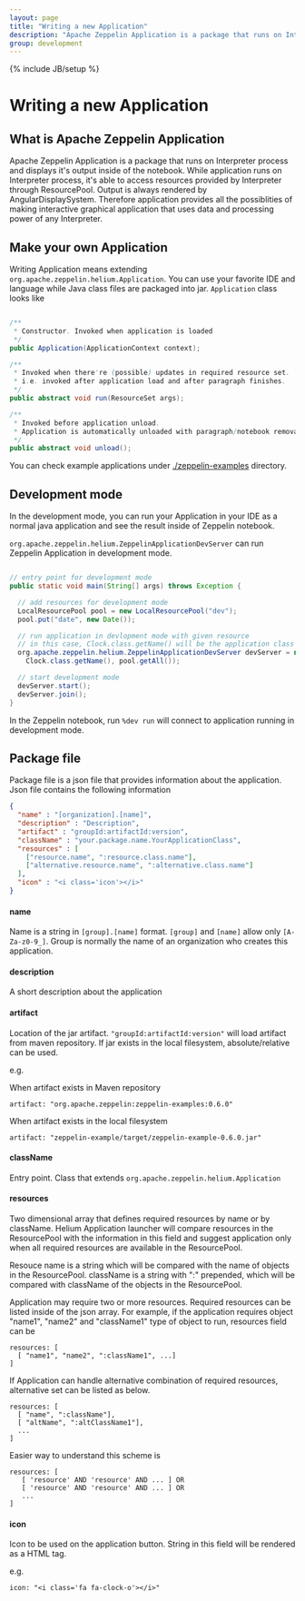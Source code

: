```yaml
---
layout: page
title: "Writing a new Application"
description: "Apache Zeppelin Application is a package that runs on Interpreter process and displays it's output inside of the notebook. Make your own Application in Apache Zeppelin is quite easy."
group: development
---
```

<!--
Licensed under the Apache License, Version 2.0 (the "License");
you may not use this file except in compliance with the License.
You may obtain a copy of the License at

http://www.apache.org/licenses/LICENSE-2.0

Unless required by applicable law or agreed to in writing, software
distributed under the License is distributed on an "AS IS" BASIS,
WITHOUT WARRANTIES OR CONDITIONS OF ANY KIND, either express or implied.
See the License for the specific language governing permissions and
limitations under the License.
-->
{% include JB/setup %}

# Writing a new Application

<div id="toc"></div>

## What is Apache Zeppelin Application

Apache Zeppelin Application is a package that runs on Interpreter process and displays it's output inside of the notebook. While application runs on Interpreter process, it's able to access resources provided by Interpreter through ResourcePool. Output is always rendered by AngularDisplaySystem. Therefore application provides all the possiblities of making interactive graphical application that uses data and processing power of any Interpreter.


## Make your own Application

Writing Application means extending `org.apache.zeppelin.helium.Application`. You can use your favorite IDE and language while Java class files are packaged into jar. `Application` class looks like

```java

/**
 * Constructor. Invoked when application is loaded
 */
public Application(ApplicationContext context);

/**
 * Invoked when there're (possible) updates in required resource set.
 * i.e. invoked after application load and after paragraph finishes.
 */
public abstract void run(ResourceSet args);

/**
 * Invoked before application unload.
 * Application is automatically unloaded with paragraph/notebook removal
 */
public abstract void unload();
```


You can check example applications under [./zeppelin-examples](https://github.com/apache/incubator-zeppelin/tree/master/zeppelin-examples) directory.


## Development mode

In the development mode, you can run your Application in your IDE as a normal java application and see the result inside of Zeppelin notebook.

`org.apache.zeppelin.helium.ZeppelinApplicationDevServer` can run Zeppelin Application in development mode.

```java

// entry point for development mode
public static void main(String[] args) throws Exception {

  // add resources for development mode
  LocalResourcePool pool = new LocalResourcePool("dev");
  pool.put("date", new Date());

  // run application in devlopment mode with given resource
  // in this case, Clock.class.getName() will be the application class name  
  org.apache.zeppelin.helium.ZeppelinApplicationDevServer devServer = new org.apache.zeppelin.helium.ZeppelinApplicationDevServer(
    Clock.class.getName(), pool.getAll());

  // start development mode
  devServer.start();
  devServer.join();
}
```


In the Zeppelin notebook, run `%dev run` will connect to application running in development mode.


## Package file

Package file is a json file that provides information about the application.
Json file contains the following information

```json
{
  "name" : "[organization].[name]",
  "description" : "Description",
  "artifact" : "groupId:artifactId:version",
  "className" : "your.package.name.YourApplicationClass",
  "resources" : [
    ["resource.name", ":resource.class.name"],
    ["alternative.resource.name", ":alternative.class.name"]
  ],
  "icon" : "<i class='icon'></i>"
}
```

#### name

Name is a string in `[group].[name]` format.
`[group]` and `[name]` allow only `[A-Za-z0-9_]`.
Group is normally the name of an organization who creates this application.

#### description

A short description about the application

#### artifact

Location of the jar artifact.
`"groupId:artifactId:version"` will load artifact from maven repository.
If jar exists in the local filesystem, absolute/relative can be used.

e.g.

When artifact exists in Maven repository

```
artifact: "org.apache.zeppelin:zeppelin-examples:0.6.0"
```

When artifact exists in the local filesystem

```
artifact: "zeppelin-example/target/zeppelin-example-0.6.0.jar"
```

#### className

Entry point. Class that extends `org.apache.zeppelin.helium.Application`

#### resources

Two dimensional array that defines required resources by name or by className. Helium Application launcher will compare resources in the ResourcePool with the information in this field and suggest application only when all required resources are available in the ResourcePool.

Resouce name is a string which will be compared with the name of objects in the ResourcePool. className is a string with ":" prepended, which will be compared with className of the objects in the ResourcePool.

Application may require two or more resources. Required resources can be listed inside of the json array. For example, if the application requires object "name1", "name2" and "className1" type of object to run, resources field can be

```
resources: [
  [ "name1", "name2", ":className1", ...]
]
```

If Application can handle alternative combination of required resources, alternative set can be listed as below.

```
resources: [
  [ "name", ":className"],
  [ "altName", ":altClassName1"],
  ...
]
```

Easier way to understand this scheme is

```
resources: [
   [ 'resource' AND 'resource' AND ... ] OR
   [ 'resource' AND 'resource' AND ... ] OR
   ...
]
```


#### icon

Icon to be used on the application button. String in this field will be rendered as a HTML tag.

e.g.

```
icon: "<i class='fa fa-clock-o'></i>"
```

